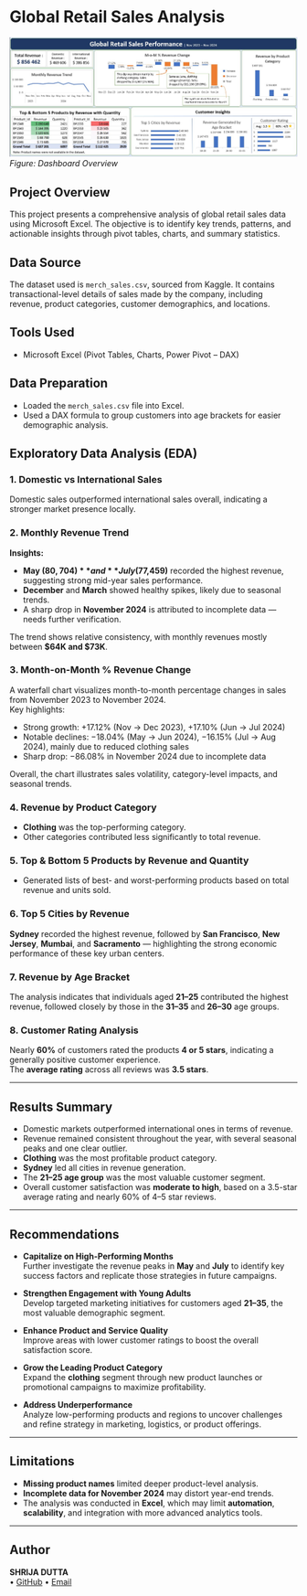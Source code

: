 # Global Retail Sales Analysis
![Dashboard Screenshot](https://github.com/shrijadutta/global-retail-sales-performance-dashboard-excel/blob/main/Global_Retail_Sales_Performance_Dashboard.png?raw=true)
*Figure: Dashboard Overview*

## Project Overview
This project presents a comprehensive analysis of global retail sales data using Microsoft Excel. The objective is to identify key trends, patterns, and actionable insights through pivot tables, charts, and summary statistics.

## Data Source
The dataset used is `merch_sales.csv`, sourced from Kaggle. It contains transactional-level details of sales made by the company, including revenue, product categories, customer demographics, and locations.

## Tools Used
- Microsoft Excel (Pivot Tables, Charts, Power Pivot – DAX)

## Data Preparation
- Loaded the `merch_sales.csv` file into Excel.
- Used a DAX formula to group customers into age brackets for easier demographic analysis.

## Exploratory Data Analysis (EDA)

### 1. Domestic vs International Sales
Domestic sales outperformed international sales overall, indicating a stronger market presence locally.

### 2. Monthly Revenue Trend  
**Insights:**  
- **May ($80,704)** and **July ($77,459)** recorded the highest revenue, suggesting strong mid-year sales performance.  
- **December** and **March** showed healthy spikes, likely due to seasonal trends.  
- A sharp drop in **November 2024** is attributed to incomplete data — needs further verification.

The trend shows relative consistency, with monthly revenues mostly between **$64K and $73K**.

### 3. Month-on-Month % Revenue Change
A waterfall chart visualizes month-to-month percentage changes in sales from November 2023 to November 2024.  
Key highlights:
- Strong growth: +17.12% (Nov → Dec 2023), +17.10% (Jun → Jul 2024)  
- Notable declines: −18.04% (May → Jun 2024), −16.15% (Jul → Aug 2024), mainly due to reduced clothing sales  
- Sharp drop: −86.08% in November 2024 due to incomplete data
  
Overall, the chart illustrates sales volatility, category-level impacts, and seasonal trends.

### 4. Revenue by Product Category
- **Clothing** was the top-performing category.
- Other categories contributed less significantly to total revenue.

### 5. Top & Bottom 5 Products by Revenue and Quantity
- Generated lists of best- and worst-performing products based on total revenue and units sold.

### 6. Top 5 Cities by Revenue
**Sydney** recorded the highest revenue, followed by **San Francisco**, **New Jersey**, **Mumbai**, and **Sacramento** — highlighting the strong economic performance of these key urban centers.

### 7. Revenue by Age Bracket
The analysis indicates that individuals aged **21–25** contributed the highest revenue, followed closely by those in the **31–35** and **26–30** age groups.

### 8. Customer Rating Analysis
Nearly **60%** of customers rated the products **4 or 5 stars**, indicating a generally positive customer experience.  
The **average rating** across all reviews was **3.5 stars**.

---

## Results Summary
- Domestic markets outperformed international ones in terms of revenue.  
- Revenue remained consistent throughout the year, with several seasonal peaks and one clear outlier.  
- **Clothing** was the most profitable product category.  
- **Sydney** led all cities in revenue generation.  
- The **21–25 age group** was the most valuable customer segment.  
- Overall customer satisfaction was **moderate to high**, based on a 3.5-star average rating and nearly 60% of 4–5 star reviews.

---

## Recommendations

- **Capitalize on High-Performing Months**  
  Further investigate the revenue peaks in **May** and **July** to identify key success factors and replicate those strategies in future campaigns.

- **Strengthen Engagement with Young Adults**  
  Develop targeted marketing initiatives for customers aged **21–35**, the most valuable demographic segment.

- **Enhance Product and Service Quality**  
  Improve areas with lower customer ratings to boost the overall satisfaction score.

- **Grow the Leading Product Category**  
  Expand the **clothing** segment through new product launches or promotional campaigns to maximize profitability.

- **Address Underperformance**  
  Analyze low-performing products and regions to uncover challenges and refine strategy in marketing, logistics, or product offerings.

---

## Limitations
- **Missing product names** limited deeper product-level analysis.  
- **Incomplete data for November 2024** may distort year-end trends.  
- The analysis was conducted in **Excel**, which may limit **automation**, **scalability**, and integration with more advanced analytics tools.

---

## Author

**SHRIJA DUTTA**  
• [GitHub](https://github.com/shrijadutta)  • [Email](mailto:shrijadutta19@gmail.com)


